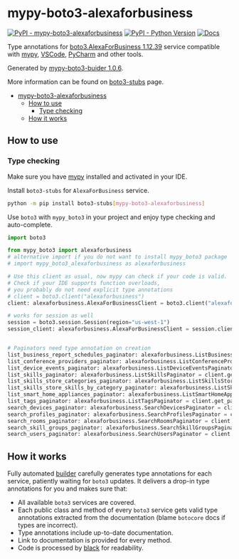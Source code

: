 # mypy-boto3-alexaforbusiness

[![PyPI - mypy-boto3-alexaforbusiness](https://img.shields.io/pypi/v/mypy-boto3-alexaforbusiness.svg?color=blue)](https://pypi.org/project/mypy-boto3-alexaforbusiness)
[![PyPI - Python Version](https://img.shields.io/pypi/pyversions/mypy-boto3-alexaforbusiness.svg?color=blue)](https://pypi.org/project/mypy-boto3-alexaforbusiness)
[![Docs](https://img.shields.io/readthedocs/mypy-boto3-builder.svg?color=blue)](https://mypy-boto3-builder.readthedocs.io/)

Type annotations for
[boto3.AlexaForBusiness 1.12.39](https://boto3.amazonaws.com/v1/documentation/api/1.12.39/reference/services/alexaforbusiness.html#AlexaForBusiness) service
compatible with [mypy](https://github.com/python/mypy), [VSCode](https://code.visualstudio.com/),
[PyCharm](https://www.jetbrains.com/pycharm/) and other tools.

Generated by [mypy-boto3-buider 1.0.6](https://github.com/vemel/mypy_boto3_builder).

More information can be found on [boto3-stubs](https://pypi.org/project/boto3-stubs/) page.

- [mypy-boto3-alexaforbusiness](#mypy-boto3-alexaforbusiness)
  - [How to use](#how-to-use)
    - [Type checking](#type-checking)
  - [How it works](#how-it-works)

## How to use

### Type checking

Make sure you have [mypy](https://github.com/python/mypy) installed and activated in your IDE.

Install `boto3-stubs` for `AlexaForBusiness` service.

```bash
python -m pip install boto3-stubs[mypy-boto3-alexaforbusiness]
```

Use `boto3` with `mypy_boto3` in your project and enjoy type checking and auto-complete.

```python
import boto3

from mypy_boto3 import alexaforbusiness
# alternative import if you do not want to install mypy_boto3 package
# import mypy_boto3_alexaforbusiness as alexaforbusiness

# Use this client as usual, now mypy can check if your code is valid.
# Check if your IDE supports function overloads,
# you probably do not need explicit type annotations
# client = boto3.client("alexaforbusiness")
client: alexaforbusiness.AlexaForBusinessClient = boto3.client("alexaforbusiness")

# works for session as well
session = boto3.session.Session(region="us-west-1")
session_client: alexaforbusiness.AlexaForBusinessClient = session.client("alexaforbusiness")


# Paginators need type annotation on creation
list_business_report_schedules_paginator: alexaforbusiness.ListBusinessReportSchedulesPaginator = client.get_paginator("list_business_report_schedules")
list_conference_providers_paginator: alexaforbusiness.ListConferenceProvidersPaginator = client.get_paginator("list_conference_providers")
list_device_events_paginator: alexaforbusiness.ListDeviceEventsPaginator = client.get_paginator("list_device_events")
list_skills_paginator: alexaforbusiness.ListSkillsPaginator = client.get_paginator("list_skills")
list_skills_store_categories_paginator: alexaforbusiness.ListSkillsStoreCategoriesPaginator = client.get_paginator("list_skills_store_categories")
list_skills_store_skills_by_category_paginator: alexaforbusiness.ListSkillsStoreSkillsByCategoryPaginator = client.get_paginator("list_skills_store_skills_by_category")
list_smart_home_appliances_paginator: alexaforbusiness.ListSmartHomeAppliancesPaginator = client.get_paginator("list_smart_home_appliances")
list_tags_paginator: alexaforbusiness.ListTagsPaginator = client.get_paginator("list_tags")
search_devices_paginator: alexaforbusiness.SearchDevicesPaginator = client.get_paginator("search_devices")
search_profiles_paginator: alexaforbusiness.SearchProfilesPaginator = client.get_paginator("search_profiles")
search_rooms_paginator: alexaforbusiness.SearchRoomsPaginator = client.get_paginator("search_rooms")
search_skill_groups_paginator: alexaforbusiness.SearchSkillGroupsPaginator = client.get_paginator("search_skill_groups")
search_users_paginator: alexaforbusiness.SearchUsersPaginator = client.get_paginator("search_users")
```

## How it works

Fully automated [builder](https://github.com/vemel/mypy_boto3_builder) carefully generates
type annotations for each service, patiently waiting for `boto3` updates. It delivers
a drop-in type annotations for you and makes sure that:

- All available `boto3` services are covered.
- Each public class and method of every `boto3` service gets valid type annotations
  extracted from the documentation (blame `botocore` docs if types are incorrect).
- Type annotations include up-to-date documentation.
- Link to documentation is provided for every method.
- Code is processed by [black](https://github.com/psf/black) for readability.